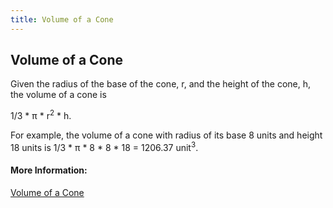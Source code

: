 ```yaml
---
title: Volume of a Cone
---
```

## Volume of a Cone
<!-- The article goes here, in GitHub-flavored Markdown. Feel free to add YouTube videos, images, and CodePen/JSBin embeds  -->

Given the radius of the base of the cone, <span class="texhtml">r</span>, and the height of the cone, <span class="texhtml">h</span>, the volume of a cone is

<span class="texhtml">1/3 * π * r<sup>2</sup> * h</span>.

For example, the volume of a cone with radius of its base 8 units and height 18 units is <span class="texhtml">1/3 * π * 8 * 8 * 18 = 1206.37 unit<sup>3</sup></span>.

#### More Information:
<!-- Please add any articles you think might be helpful to read before writing the article -->

<a href='https://www.varsitytutors.com/hotmath/hotmath_help/topics/volume-of-a-cone' target='_blank' rel='nofollow'>Volume of a Cone</a>
